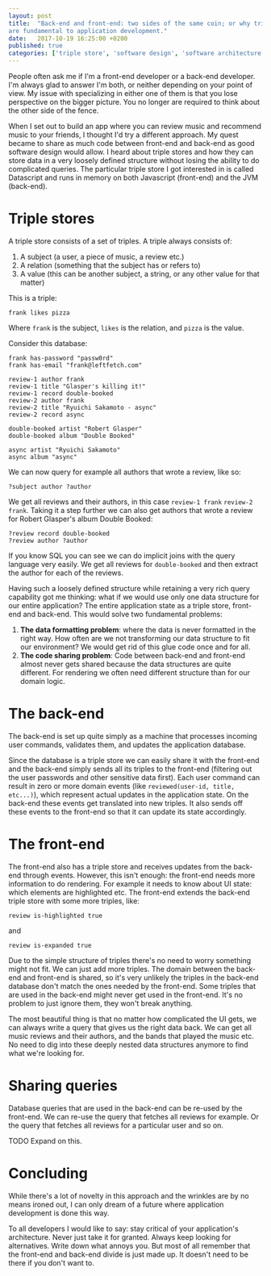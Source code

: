 ```yaml
---
layout: post
title:  "Back-end and front-end: two sides of the same coin; or why triple stores 
are fundamental to application development."
date:   2017-10-19 16:25:00 +0200
published: true
categories: ['triple store', 'software design', 'software architecture', 'database']
---
```

People often ask me if I'm a front-end developer or a back-end developer. I'm
always glad to answer I'm both, or neither depending on your point of view. My
issue with specializing in either one of them is that you lose perspective on
the bigger picture. You no longer are required to think about the other side of
the fence.

When I set out to build an app where you can review music and recommend music to
your friends, I thought I'd try a different approach. My quest became to share
as much code between front-end and back-end as good software design would allow.
I heard about triple stores and how they can store data in a very loosely
defined structure without losing the ability to do complicated queries. The
particular triple store I got interested in is called Datascript and runs in
memory on both Javascript (front-end) and the JVM (back-end).

# Triple stores 

A triple store consists of a set of triples. A triple always consists of:

1. A subject (a user, a piece of music, a review etc.)
2. A relation (something that the subject has or refers to)
3. A value (this can be another subject, a string, or any other value for that matter)

This is a triple:

`frank likes pizza`

Where `frank` is the subject, `likes` is the relation, and `pizza` is the value.

Consider this database:

```
frank has-password "passw0rd"
frank has-email "frank@leftfetch.com"

review-1 author frank
review-1 title "Glasper's killing it!"
review-1 record double-booked
review-2 author frank
review-2 title "Ryuichi Sakamoto - async"
review-2 record async

double-booked artist "Robert Glasper"
double-booked album "Double Booked"

async artist "Ryuichi Sakamoto"
async album "async"
```

We can now query for example all authors that wrote a review, like so:

```
?subject author ?author
```

We get all reviews and their authors, in this case `review-1 frank` `review-2
 frank`. Taking it a step further we can also get authors that wrote a review
 for Robert Glasper's album Double Booked:

```
?review record double-booked
?review author ?author
```

If you know SQL you can see we can do implicit joins with the query language
very easily. We get all reviews for `double-booked` and then extract the author
for each of the reviews.

Having such a loosely defined structure while retaining a very rich query
capability got me thinking: what if we would use only one data structure for our
entire application? The entire application state as a triple store, front-end
and back-end. This would solve two fundamental problems:

1. **The data formatting problem**: where the data is never formatted in the right
   way. How often are we not transforming our data structure to fit our
   environment? We would get rid of this glue code once and for all.
2. **The code sharing problem**: Code between back-end and front-end almost
   never gets shared because the data structures are quite different. For
   rendering we often need different structure than for our domain logic. 

# The back-end

The back-end is set up quite simply as a machine that processes incoming user
commands, validates them, and updates the application database.

Since the database is a triple store we can easily share it with the front-end
and the back-end simply sends all its triples to the front-end (filtering out
the user passwords and other sensitive data first). Each user command can result
in zero or more domain events (like `reviewed(user-id, title, etc...)`), which
represent actual updates in the application state. On the back-end these events
get translated into new triples. It also sends off these events to the front-end
so that it can update its state accordingly.

# The front-end

The front-end also has a triple store and receives updates from the back-end
through events. However, this isn't enough: the front-end needs more information
to do rendering. For example it needs to know about UI state: which elements are
highlighted etc. The front-end extends the back-end triple store with some more
triples, like:

```review is-highlighted true```

and

```review is-expanded true```

Due to the simple structure of triples there's no need to worry something might
not fit. We can just add more triples. The domain between the back-end and
front-end is shared, so it's very unlikely the triples in the back-end database
don't match the ones needed by the front-end. Some triples that are used in the
back-end might never get used in the front-end. It's no problem to just ignore
them, they won't break anything.

The most beautiful thing is that no matter how complicated the UI gets, we can
always write a query that gives us the right data back. We can get all music
reviews and their authors, and the bands that played the music etc. No need to
dig into these deeply nested data structures anymore to find what we're looking
for.

# Sharing queries

Database queries that are used in the back-end can be re-used by the front-end.
We can re-use the query that fetches all reviews for example. Or the query
that fetches all reviews for a particular user and so on.

TODO Expand on this.

# Concluding

While there's a lot of novelty in this approach and the wrinkles are by no means
ironed out, I can only dream of a future where application development is done
this way.

To all developers I would like to say: stay critical of your application's
architecture. Never just take it for granted. Always keep looking for
alternatives. Write down what annoys you. But most of all remember that the
front-end and back-end divide is just made up. It doesn't need to be there if
you don't want to.
